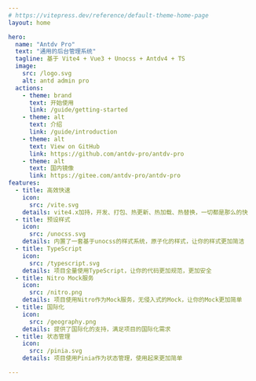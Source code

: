 ```yaml
---
# https://vitepress.dev/reference/default-theme-home-page
layout: home

hero:
  name: "Antdv Pro"
  text: "通用的后台管理系统"
  tagline: 基于 Vite4 + Vue3 + Unocss + Antdv4 + TS
  image:
    src: /logo.svg
    alt: antd admin pro
  actions:
    - theme: brand
      text: 开始使用
      link: /guide/getting-started
    - theme: alt
      text: 介绍
      link: /guide/introduction
    - theme: alt
      text: View on GitHub
      link: https://github.com/antdv-pro/antdv-pro
    - theme: alt
      text: 国内镜像
      link: https://gitee.com/antdv-pro/antdv-pro
features:
  - title: 高效快速
    icon: 
      src: /vite.svg
    details: vite4.x加持，开发、打包、热更新、热加载、热替换，一切都是那么的快
  - title: 预设样式
    icon:
      src: /unocss.svg
    details: 内置了一套基于unocss的样式系统，原子化的样式，让你的样式更加简洁
  - title: TypeScript
    icon:
      src: /typescript.svg
    details: 项目全量使用TypeScript，让你的代码更加规范，更加安全
  - title: Nitro Mock服务
    icon:
      src: /nitro.png
    details: 项目使用Nitro作为Mock服务，无侵入式的Mock，让你的Mock更加简单
  - title: 国际化
    icon:
      src: /geography.png
    details: 提供了国际化的支持，满足项目的国际化需求
  - title: 状态管理
    icon:
      src: /pinia.svg
    details: 项目使用Pinia作为状态管理，使用起来更加简单

---
```


